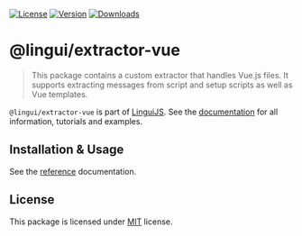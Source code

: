 [![License][badge-license]][license]
[![Version][badge-version]][package]
[![Downloads][badge-downloads]][package]

# @lingui/extractor-vue

> This package contains a custom extractor that handles Vue.js files. It supports extracting messages from script and setup scripts as well as Vue templates.

`@lingui/extractor-vue` is part of [LinguiJS][linguijs]. See the [documentation][documentation] for all information, tutorials and examples.

## Installation & Usage

See the [reference][reference] documentation.

## License

This package is licensed under [MIT][license] license.

[license]: https://github.com/lingui/js-lingui/blob/main/LICENSE
[linguijs]: https://github.com/lingui/js-lingui
[documentation]: https://lingui.dev/ref/extractor-vue
[reference]: https://lingui.dev/ref/extractor-vue
[package]: https://www.npmjs.com/package/@lingui/extractor-vue
[badge-downloads]: https://img.shields.io/npm/dw/@lingui/extractor-vue.svg
[badge-version]: https://img.shields.io/npm/v/@lingui/extractor-vue.svg
[badge-license]: https://img.shields.io/npm/l/@lingui/extractor-vue.svg
